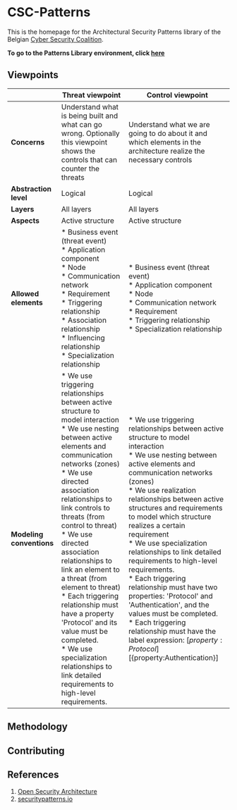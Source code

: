 # CSC-Patterns
This is the homepage for the Architectural Security Patterns library of the Belgian [Cyber Security Coalition](https://cybersecuritycoalition.be/).

**To go to the Patterns Library environment, click [here](https://csc-esa.github.io/Patterns/html)**

## Viewpoints
|  | **Threat viewpoint** | **Control viewpoint** |
|---|---|---|
| **Concerns** | Understand what is being built and what can go wrong. Optionally this viewpoint shows the controls that can counter the threats| Understand what we are going to do about it and which elements in the architecture realize the necessary controls |
| **Abstraction level** | Logical | Logical |
| **Layers** | All layers | All layers |
| **Aspects** | Active structure | Active structure |
| **Allowed elements** | * Business event (threat event)<br>* Application component<br>* Node<br>* Communication network<br>* Requirement<br>* Triggering relationship<br>* Association relationship<br>* Influencing relationship<br>* Specialization relationship | * Business event (threat event)<br>* Application component<br>* Node<br>* Communication network<br>* Requirement<br>* Triggering relationship<br>* Specialization relationship |
| **Modeling conventions** | * We use triggering relationships between active structure to model interaction<br>* We use nesting between active elements and communication networks (zones)<br>* We use directed association relationships to link controls to threats (from control to threat)<br>* We use directed association relationships to link an element to a threat (from element to threat) <br>* Each triggering relationship must have a property 'Protocol' and its value must be completed. <br>* We use specialization relationships to link detailed requirements to high-level requirements.  | * We use triggering relationships between active structure to model interaction<br>* We use nesting between active elements and communication networks (zones)<br>* We use realization relationships between active structures and requirements to model which structure realizes a certain requirement<br>* We use specialization relationships to link detailed requirements to high-level requirements. <br>* Each triggering relationship must have two properties: 'Protocol' and 'Authentication', and the values must be completed. <br>* Each triggering relationship must have the label expression: [${property:Protocol}][${property:Authentication}] |

## Methodology

## Contributing

## References
1. [Open Security Architecture](https://www.opensecurityarchitecture.org/cms/library/patternlandscape)
2. [securitypatterns.io](https://securitypatterns.io)
